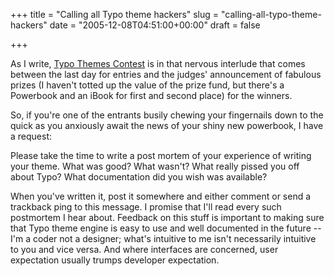 +++
title = "Calling all Typo theme hackers"
slug = "calling-all-typo-theme-hackers"
date = "2005-12-08T04:51:00+00:00"
draft = false

+++

As I write, [Typo Themes Contest](http://www.typogarden.org/) is in that nervous interlude that comes between the last day for entries and the judges' announcement of fabulous prizes (I haven't totted up the value of the prize fund, but there's a Powerbook and an iBook for first and second place) for the winners.

So, if you're one of the entrants busily chewing your fingernails down to the quick as you anxiously await the news of your shiny new powerbook, I have a request:

Please take the time to write a post mortem of your experience of writing your theme. What was good? What wasn't? What really pissed you off about Typo? What documentation did you wish was available?

When you've written it, post it somewhere and either comment or send a trackback ping to this message. I promise that I'll read every such postmortem I hear about. Feedback on this stuff is important to making sure that Typo theme engine is easy to use and well documented in the future -- I'm a coder not a designer; what's intuitive to me isn't necessarily intuitive to you and vice versa. And where interfaces are concerned, user expectation usually trumps developer expectation.
